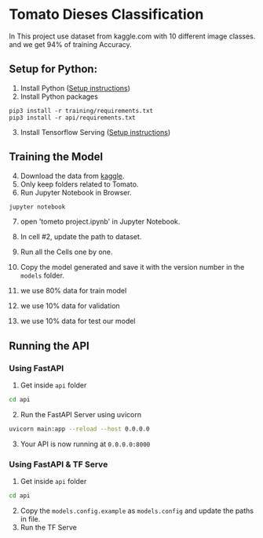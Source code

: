 # Tomato Dieses Classification

In This project use dataset from kaggle.com with 10 different image classes. and we get 94% of training Accuracy.

## Setup for Python:
1. Install Python ([Setup instructions](https://wiki.python.org/moin/BeginnersGuide))
2. Install Python packages
```
pip3 install -r training/requirements.txt
pip3 install -r api/requirements.txt
```
3. Install Tensorflow Serving ([Setup instructions](https://www.tensorflow.org/tfx/serving/setup))

## Training the Model

4. Download the data from [kaggle](https://www.kaggle.com/arjuntejaswi/plant-village).
5. Only keep folders related to Tomato.
6. Run Jupyter Notebook in Browser.

```bash
jupyter notebook
```
7.  open 'tometo project.ipynb' in Jupyter Notebook.
8.  In cell #2, update the path to dataset.
9.  Run all the Cells one by one.
10. Copy the model generated and save it with the version number in the `models` folder.

11. we use 80% data for train model
12. we use 10% data for validation
13. we use 10% data for test our model

## Running the API

### Using FastAPI

1. Get inside `api` folder

```bash
cd api
```

2. Run the FastAPI Server using uvicorn

```bash
uvicorn main:app --reload --host 0.0.0.0
```

3. Your API is now running at `0.0.0.0:8000`

### Using FastAPI & TF Serve

1. Get inside `api` folder

```bash
cd api
```

2. Copy the `models.config.example` as `models.config` and update the paths in file.
3. Run the TF Serve 

